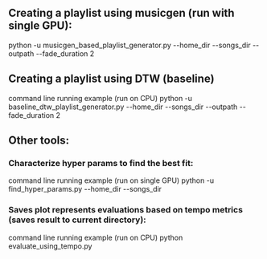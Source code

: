 ## Creating a playlist using musicgen (run with single GPU):
python -u musicgen_based_playlist_generator.py --home_dir <YOUR HOME DIR> --songs_dir <Directory path with mp3 files> --outpath <Directory path for saving the results> --fade_duration 2


## Creating a playlist using DTW (baseline)
command line running example (run on CPU)
python -u baseline_dtw_playlist_generator.py --home_dir <YOUR HOME DIR> --songs_dir <Directory path with mp3 files> --outpath <Directory path for saving the results> --fade_duration 2


## Other tools:
### Characterize hyper params to find the best fit:
command line running example (run on single GPU)
python -u find_hyper_params.py --home_dir <YOUR HOME DIR> --songs_dir <Directory path with mp3 files>

### Saves plot represents evaluations based on tempo metrics (saves result to current directory):
command line running example (run on CPU)
python evaluate_using_tempo.py

